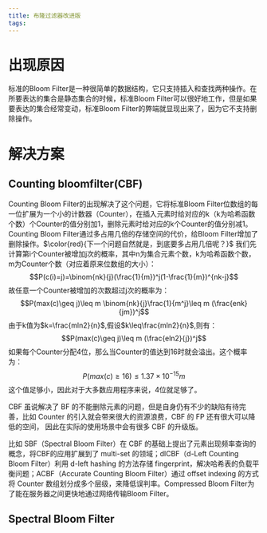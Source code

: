 ```yaml
---
title: 布隆过滤器改进版
tags:
---
```


# 出现原因
标准的Bloom Filter是一种很简单的数据结构，它只支持插入和查找两种操作。在所要表达的集合是静态集合的时候，标准Bloom Filter可以很好地工作，但是如果要表达的集合经常变动，标准Bloom Filter的弊端就显现出来了，因为它不支持删除操作。

# 解决方案

## Counting bloomfilter(CBF)
Counting Bloom Filter的出现解决了这个问题，它将标准Bloom Filter位数组的每一位扩展为一个小的计数器（Counter），在插入元素时给对应的k（k为哈希函数个数）个Counter的值分别加1，删除元素时给对应的k个Counter的值分别减1。Counting Bloom Filter通过多占用几倍的存储空间的代价，给Bloom Filter增加了删除操作。$\color{red}{下一个问题自然就是，到底要多占用几倍呢？}$
我们先计算第i个Counter被增加j次的概率，其中n为集合元素个数，k为哈希函数个数，m为Counter个数（对应着原来位数组的大小）：
$$P(c(i)=j)=\binom{nk}{j}(\frac{1}{m})^j(1-\frac{1}{m})^{nk-j}$$
故任意一个Counter被增加的次数超过j次的概率为：
$$P(max(c)\geq j)\leq m \binom{nk}{j}\frac{1}{m^j}\leq m (\frac{enk}{jm})^j$$
由于k值为$k=\frac{mln2}{n}$,假设$k\leq\frac{mln2}{n}$,则有：
$$P(max(c)\geq j)\leq m (\frac{eln2}{j})^j$$
如果每个Counter分配4位，那么当Counter的值达到16时就会溢出。这个概率为：
$$P(max(c)\geq 16)\leq 1.37\times 10^{-15}m$$
这个值足够小，因此对于大多数应用程序来说，4位就足够了。


CBF 虽说解决了 BF 的不能删除元素的问题，但是自身仍有不少的缺陷有待完善，比如 Counter 的引入就会带来很大的资源浪费，CBF 的 FP 还有很大可以降低的空间， 因此在实际的使用场景中会有很多 CBF 的升级版。

比如 SBF（Spectral Bloom Filter）在 CBF 的基础上提出了元素出现频率查询的概念，将CBF的应用扩展到了 multi-set 的领域；dlCBF（d-Left Counting Bloom Filter）利用 d-left hashing 的方法存储 fingerprint，解决哈希表的负载平衡问题；ACBF（Accurate Counting Bloom Filter）通过 offset indexing 的方式将 Counter 数组划分成多个层级，来降低误判率。Compressed Bloom Filter为了能在服务器之间更快地通过网络传输Bloom Filter。

## Spectral Bloom Filter
